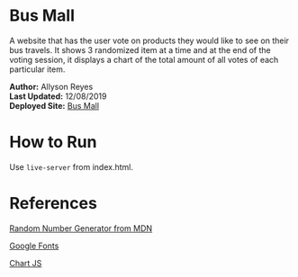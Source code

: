 # Bus Mall #
A website that has the user vote on products they would like to see on their bus travels. It shows 3 randomized item at a time and at the end of the voting session, it displays a chart of the total amount of all votes of each particular item.

**Author:** Allyson Reyes  
**Last Updated:** 12/08/2019  
**Deployed Site:** [Bus Mall](https://areyes986.github.io/bus-mall/)

# How to Run #
Use `live-server` from index.html.

# References #  

[Random Number Generator from MDN](https://developer.mozilla.org/en-US/docs/Web/JavaScript/Reference/Global_Objects/Math/random)  

[Google Fonts](https://fonts.google.com/?category=Display&selection.family=Rammetto+One)

[Chart JS](https://www.chartjs.org/docs/latest/)